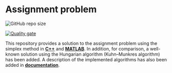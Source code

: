 # Assignment problem
![GitHub repo size](https://img.shields.io/github/repo-size/ivandybko/Assignment_problem)

[![Quality gate](https://sonarcloud.io/api/project_badges/quality_gate?project=ivandybko_Assignment_problem)](https://sonarcloud.io/summary/new_code?id=ivandybko_Assignment_problem)

This repository provides a solution to the assignment problem using the simplex method in [**C++**](https://github.com/ivandybko/Assignment_problem/tree/efeb10e38d894c580ebc6824da78ffdc703ea97a/Source%20code/C%2B%2B) and [**MATLAB**](https://github.com/ivandybko/Assignment_problem/tree/efeb10e38d894c580ebc6824da78ffdc703ea97a/Source%20code/MATLAB). In addition, for comparison, a well-known solution using the Hungarian algorithm (Kuhn–Munkres algorithm) has been added. A description of the implemented algorithms has also been added in [**documentation**](https://github.com/ivandybko/Assignment_problem/blob/03807dd529f6f3370d10e6979b2f6e2e95912046/Documentation%20(in%20Russian).pdf).
